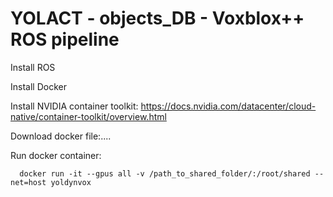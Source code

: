 # YOLACT - objects_DB - Voxblox++ ROS pipeline

Install ROS

Install Docker

Install NVIDIA container toolkit: https://docs.nvidia.com/datacenter/cloud-native/container-toolkit/overview.html

Download docker file:....

Run docker container:
      
      docker run -it --gpus all -v /path_to_shared_folder/:/root/shared --net=host yoldynvox
